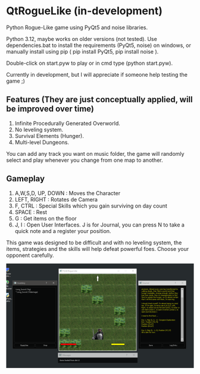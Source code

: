 # QtRogueLike (in-development)
Python Rogue-Like game using PyQt5 and noise libraries.

Python 3.12, maybe works on older versions (not tested).
Use dependencies.bat to install the requirements (PyQt5, noise) on windows, or manually install using pip ( pip install PyQt5, pip install noise ).

Double-click on start.pyw to play or in cmd type (python start.pyw).

Currently in development, but I will appreciate if someone help testing the game ;)

## Features (They are just conceptually applied, will be improved over time)
1. Infinite Procedurally Generated Overworld.
2. No leveling system.
3. Survival Elements (Hunger).
4. Multi-level Dungeons.

You can add any track you want on music folder, the game will randomly select and play whenever you change from one map to another.

## Gameplay
1. A,W,S,D, UP, DOWN : Moves the Character
2. LEFT, RIGHT : Rotates de Camera
3. F, CTRL : Special Skills which you gain surviving on day count
4. SPACE : Rest
5. G : Get items on the floor
6. J, I : Open User Interfaces. J is for Journal, you can press N to take a quick note and a register your position.

This game was designed to be difficult and with no leveling system, the items, strategies and the skills will help defeat powerful foes. Choose your opponent carefully.

![](poster.png)

